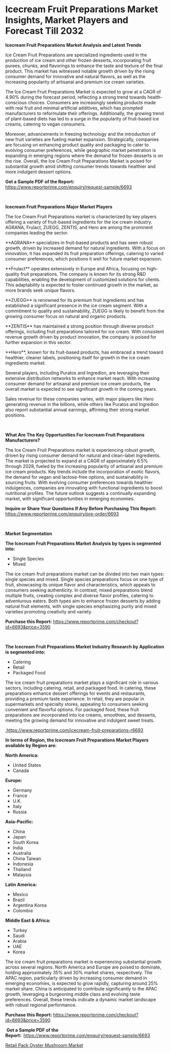 <p><h1>Icecream Fruit Preparations Market Insights, Market Players and Forecast Till 2032</h1></p><p><strong>Icecream Fruit Preparations Market Analysis and Latest Trends</strong></p>
<p><p>Ice Cream Fruit Preparations are specialized ingredients used in the production of ice cream and other frozen desserts, incorporating fruit purees, chunks, and flavorings to enhance the taste and texture of the final product. This market has witnessed notable growth driven by the rising consumer demand for innovative and natural flavors, as well as the increasing popularity of artisanal and premium ice cream varieties.</p><p>The Ice Cream Fruit Preparations Market is expected to grow at a CAGR of 4.90% during the forecast period, reflecting a strong trend towards health-conscious choices. Consumers are increasingly seeking products made with real fruit and minimal artificial additives, which has prompted manufacturers to reformulate their offerings. Additionally, the growing trend of plant-based diets has led to a surge in the popularity of fruit-based ice creams, catering to vegan consumers.</p><p>Moreover, advancements in freezing technology and the introduction of new fruit varieties are fueling market expansion. Strategically, companies are focusing on enhancing product quality and packaging to cater to evolving consumer preferences, while geographic market penetration is expanding in emerging regions where the demand for frozen desserts is on the rise. Overall, the Ice Cream Fruit Preparations Market is poised for substantial growth amid shifting consumer trends towards healthier and more indulgent dessert options.</p></p>
<p><strong>Get a Sample PDF of the Report:&nbsp;</strong> <a href="https://www.reportprime.com/enquiry/request-sample/6693?utm_campaign=3299&utm_medium=2&utm_source=Github&utm_content=ia&utm_term=19032025&utm_id=icecream-fruit-preparations">https://www.reportprime.com/enquiry/request-sample/6693</a></p>
<p>&nbsp;</p>
<p><strong>Icecream Fruit Preparations Major Market Players</strong></p>
<p><p>The Ice Cream Fruit Preparations market is characterized by key players offering a variety of fruit-based ingredients for the ice cream industry. AGRANA, Frulact, ZUEGG, ZENTIS, and Hero are among the prominent companies leading the sector.</p><p>**AGRANA** specializes in fruit-based products and has seen robust growth, driven by increased demand for natural ingredients. With a focus on innovation, it has expanded its fruit preparation offerings, catering to varied consumer preferences, which positions it well for future market expansion.</p><p>**Frulact** operates extensively in Europe and Africa, focusing on high-quality fruit preparations. The company is known for its strong R&D capabilities, enabling the development of customized solutions for clients. This adaptability is expected to foster continued growth in the market, as more brands seek unique flavors.</p><p>**ZUEGG** is renowned for its premium fruit ingredients and has established a significant presence in the ice cream segment. With a commitment to quality and sustainability, ZUEGG is likely to benefit from the growing consumer focus on natural and organic products.</p><p>**ZENTIS** has maintained a strong position through diverse product offerings, including fruit preparations tailored for ice cream. With consistent revenue growth driven by product innovation, the company is poised for further expansion in this sector.</p><p>**Hero**, known for its fruit-based products, has embraced a trend toward healthier, cleaner labels, positioning itself for growth in the ice cream ingredients market.</p><p>Several players, including Puratos and Ingredion, are leveraging their extensive distribution networks to enhance market reach. With increasing consumer demand for artisanal and premium ice cream products, the overall market is expected to see significant growth in the coming years.</p><p>Sales revenue for these companies varies, with major players like Hero generating revenue in the billions, while others like Puratos and Ingredion also report substantial annual earnings, affirming their strong market positions.</p></p>
<p>&nbsp;</p>
<p><strong>What Are The Key Opportunities For Icecream Fruit Preparations Manufacturers?</strong></p>
<p><p>The Ice Cream Fruit Preparations market is experiencing robust growth, driven by rising consumer demand for natural and clean-label ingredients. The market is projected to expand at a CAGR of approximately 6.5% through 2028, fueled by the increasing popularity of artisanal and premium ice cream products. Key trends include the incorporation of exotic flavors, the demand for vegan and lactose-free options, and sustainability in sourcing fruits. With evolving consumer preferences towards healthier indulgences, companies are innovating with functional ingredients to boost nutritional profiles. The future outlook suggests a continually expanding market, with significant opportunities in emerging economies.</p></p>
<p><strong>Inquire or Share Your Questions If Any Before Purchasing This Report:</strong> <a href="https://www.reportprime.com/enquiry/pre-order/6693?utm_campaign=3299&utm_medium=2&utm_source=Github&utm_content=ia&utm_term=19032025&utm_id=icecream-fruit-preparations">https://www.reportprime.com/enquiry/pre-order/6693</a></p>
<p>&nbsp;</p>
<p><strong>Market Segmentation</strong></p>
<p><strong>The Icecream Fruit Preparations Market Analysis by types is segmented into:</strong></p>
<p><ul><li>Single Species</li><li>Mixed</li></ul></p>
<p><p>The ice cream fruit preparations market can be divided into two main types: single species and mixed. Single species preparations focus on one type of fruit, showcasing its unique flavor and characteristics, which appeals to consumers seeking authenticity. In contrast, mixed preparations blend multiple fruits, creating complex and diverse flavor profiles, catering to adventurous eaters. Both types aim to enhance frozen desserts by adding natural fruit elements, with single species emphasizing purity and mixed varieties promoting creativity and variety.</p></p>
<p><strong>Purchase this Report:&nbsp;</strong><a href="https://www.reportprime.com/checkout?id=6693&price=3590&utm_campaign=3299&utm_medium=2&utm_source=Github&utm_content=ia&utm_term=19032025&utm_id=icecream-fruit-preparations">https://www.reportprime.com/checkout?id=6693&price=3590</a></p>
<p>&nbsp;</p>
<p><strong>The Icecream Fruit Preparations Market Industry Research by Application is segmented into:</strong></p>
<p><ul><li>Catering</li><li>Retail</li><li>Packaged Food</li></ul></p>
<p><p>The ice cream fruit preparations market plays a significant role in various sectors, including catering, retail, and packaged food. In catering, these preparations enhance dessert offerings for events and restaurants, providing a premium taste experience. In retail, they are popular in supermarkets and specialty stores, appealing to consumers seeking convenient and flavorful options. For packaged food, these fruit preparations are incorporated into ice creams, smoothies, and desserts, meeting the growing demand for innovative and indulgent sweet treats.</p></p>
<p><a href="https://www.reportprime.com/icecream-fruit-preparations-r6693?utm_campaign=3299&utm_medium=2&utm_source=Github&utm_content=ia&utm_term=19032025&utm_id=icecream-fruit-preparations">&nbsp;https://www.reportprime.com/icecream-fruit-preparations-r6693</a></p>
<p><strong>In terms of Region, the Icecream Fruit Preparations Market Players available by Region are:</strong></p>
<p>
    <p> <strong> North America: </strong>
        <ul>
            <li>United States</li>
            <li>Canada</li>
        </ul>
        </p> 
    <p> <strong> Europe: </strong>
        <ul>
            <li>Germany</li>
            <li>France</li>
            <li>U.K.</li>
            <li>Italy</li>
            <li>Russia</li>
        </ul>
        </p> 
    <p> <strong> Asia-Pacific: </strong>
        <ul>
            <li>China</li>
            <li>Japan</li>
            <li>South Korea</li>
            <li>India</li>
            <li>Australia</li>
            <li>China Taiwan</li>
            <li>Indonesia</li>
            <li>Thailand</li>
            <li>Malaysia</li>
        </ul>
        </p> 
    <p> <strong> Latin America: </strong>
        <ul>
            <li>Mexico</li>
            <li>Brazil</li>
            <li>Argentina Korea</li>
            <li>Colombia</li>
        </ul>
        </p> 
    <p> <strong> Middle East & Africa: </strong>
        <ul>
            <li>Turkey</li>
            <li>Saudi</li>
            <li>Arabia</li>
            <li>UAE</li>
            <li>Korea</li>
        </ul>
    </p>
    </p>
<p><p>The ice cream fruit preparations market is experiencing substantial growth across several regions. North America and Europe are poised to dominate, holding approximately 35% and 30% market shares, respectively. The APAC region, particularly driven by increasing consumer demand in emerging economies, is expected to grow rapidly, capturing around 25% market share. China is anticipated to contribute significantly to the APAC growth, leveraging a burgeoning middle class and evolving taste preferences. Overall, these trends indicate a dynamic market landscape with robust regional performance.</p></p>
<p><strong>Purchase this Report: </strong><a href="https://www.reportprime.com/checkout?id=6693&price=3590&utm_campaign=3299&utm_medium=2&utm_source=Github&utm_content=ia&utm_term=19032025&utm_id=icecream-fruit-preparations">https://www.reportprime.com/checkout?id=6693&price=3590</a></p>
<p>&nbsp;<strong>Get a Sample PDF of the Report:&nbsp;&nbsp;</strong><a href="https://www.reportprime.com/enquiry/request-sample/6693?utm_campaign=3299&utm_medium=2&utm_source=Github&utm_content=ia&utm_term=19032025&utm_id=icecream-fruit-preparations">https://www.reportprime.com/enquiry/request-sample/6693</a></p>
<p><strong></strong></p>
<p><p><a href="https://github.com/rokiahgrendy/Market-Research-Report-List-1/blob/main/retail-pack-oyster-mushroom-market.md?utm_campaign=3299&utm_medium=2&utm_source=Github&utm_content=ia&utm_term=19032025&utm_id=icecream-fruit-preparations">Retail Pack Oyster Mushroom Market</a></p></p>